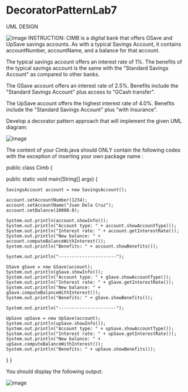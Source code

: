 # DecoratorPatternLab7

UML DESIGN

![image](https://github.com/user-attachments/assets/4488c2e4-34dc-4843-8b5a-a42f21db6982)
INSTRUCTION: CIMB is a digital bank that offers GSave and UpSave savings accounts. As with a typical Savings Account, it contains accountNumber, accountName, and a balance for that account.

The typical savings account offers an interest rate of 1%. The benefits of the typical savings account is the same with the "Standard Savings Account" as compared to other banks.

The GSave account offers an interest rate of 2.5%. Benefits include the "Standard Savings Account" plus access to "GCash transfer".

The UpSave account offers the highest interest rate of 4.0%. Benefits include the "Standard Savings Account" plus "with Insurance".

Develop a decorator pattern approach that will implement the given UML diagram:

![image](https://github.com/user-attachments/assets/652fde88-8fde-400a-b0a4-04807ffaeb34)

The content of your Cimb.java should ONLY contain the following codes with the exception of inserting your own package name :

public class Cimb {

public static void main(String[] args) {
	
	SavingsAccount account = new SavingsAccount();
	
	account.setAccountNumber(1234);
	account.setAccountName("Juan Dela Cruz");
	account.setBalance(10000.0);
	
	System.out.println(account.showInfo());
	System.out.println("Account type: " + account.showAccountType());
	System.out.println("Interest rate: " + account.getInterestRate());
	System.out.println("New balance: " + account.computeBalanceWithInterest());
	System.out.println("Benefits: " + account.showBenefits());
	
	System.out.println("----------------------");
	
	GSave gSave = new GSave(account);
	System.out.println(gSave.showInfo());
	System.out.println("Account type: " + gSave.showAccountType());
	System.out.println("Interest rate: " + gSave.getInterestRate());
	System.out.println("New balance: " + gSave.computeBalanceWithInterest());
	System.out.println("Benefits: " + gSave.showBenefits());
	
	System.out.println("----------------------");
	
	UpSave upSave = new UpSave(account);
	System.out.println(upSave.showInfo());
	System.out.println("Account type: " + upSave.showAccountType());
	System.out.println("Interest rate: " + upSave.getInterestRate());
	System.out.println("New balance: " + upSave.computeBalanceWithInterest());
	System.out.println("Benefits: " + upSave.showBenefits());
}
}

You should display the following output:


![image](https://github.com/user-attachments/assets/f58a9726-172b-442f-a22b-62665a72203c)

